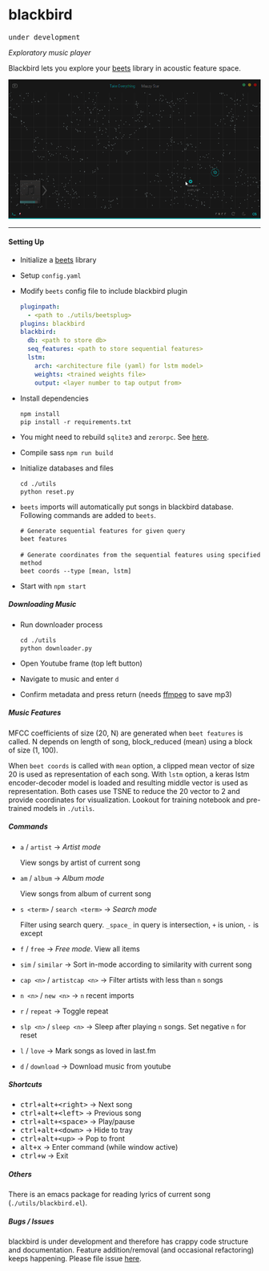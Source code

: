 # blackbird

<kbd>under development</kbd>

*Exploratory music player*

Blackbird lets you explore your [beets](http://beets.io) library in acoustic feature space.

![screen](images/screen.gif)

---

#### Setting Up

- Initialize a [beets](http://beets.io) library
- Setup `config.yaml`
- Modify `beets` config file to include blackbird plugin

  ```yaml
  pluginpath:
    - <path to ./utils/beetsplug>
  plugins: blackbird
  blackbird:
    db: <path to store db>
    seq_features: <path to store sequential features>
    lstm:
      arch: <architecture file (yaml) for lstm model>
      weights: <trained weights file>
      output: <layer number to tap output from>
  ```
- Install dependencies

  ```shell
  npm install
  pip install -r requirements.txt
  ```
- You might need to rebuild `sqlite3` and `zerorpc`. See [here](http://electron.atom.io/docs/latest/tutorial/using-native-node-modules/).
- Compile sass `npm run build`
- Initialize databases and files

  ```shell
  cd ./utils
  python reset.py
  ```
- `beets` imports will automatically put songs in blackbird database. Following commands are added to `beets`.

  ```shell
  # Generate sequential features for given query
  beet features

  # Generate coordinates from the sequential features using specified method
  beet coords --type [mean, lstm]
  ```
- Start with `npm start`

##### Downloading Music

- Run downloader process
  
  ```shell
  cd ./utils
  python downloader.py
  ```
- Open Youtube frame (top left button)
- Navigate to music and enter `d`
- Confirm metadata and press return (needs [ffmpeg](https://www.ffmpeg.org/) to save mp3)

##### Music Features

MFCC coefficients of size (20, N) are generated when `beet features` is called. N depends on length of song, block_reduced (mean) using a block of size (1, 100).

When `beet coords` is called with `mean` option, a clipped mean vector of size 20 is used as representation of each song. With `lstm` option, a keras lstm encoder-decoder model is loaded and resulting middle vector is used as representation. Both cases use TSNE to reduce the 20 vector to 2 and provide coordinates for visualization. Lookout for training notebook and pre-trained models in `./utils`.

##### Commands

- `a` / `artist` → *Artist mode*

  View songs by artist of current song
  
- `am` / `album` → *Album mode*

  View songs from album of current song
  
- `s <term>` / `search <term>` → *Search mode*

  Filter using search query. `_space_` in query is intersection, `+` is union, `-` is except
  
- `f` / `free` → *Free mode*. View all items
- `sim` / `similar` → Sort in-mode according to similarity with current song
- `cap <n>` / `artistcap <n>` → Filter artists with less than `n` songs
- `n <n>` / `new <n>` → `n` recent imports
- `r` / `repeat` → Toggle repeat
- `slp <n>` / `sleep <n>` → Sleep after playing `n` songs. Set negative `n` for reset
- `l` / `love` → Mark songs as loved in last.fm
- `d` / `download` → Download music from youtube

##### Shortcuts

- <kbd>ctrl+alt+\<right\></kbd> → Next song
- <kbd>ctrl+alt+\<left\></kbd> → Previous song
- <kbd>ctrl+alt+\<space\></kbd> → Play/pause
- <kbd>ctrl+alt+\<down\></kbd> → Hide to tray
- <kbd>ctrl+alt+\<up\></kbd> → Pop to front
- <kbd>alt+x</kbd> → Enter command (while window active)
- <kbd>ctrl+w</kbd> → Exit

##### Others

There is an emacs package for reading lyrics of current song (`./utils/blackbird.el`).

##### Bugs / Issues

blackbird is under development and therefore has crappy code structure and documentation. Feature addition/removal (and occasional refactoring) keeps happening. Please file issue [here](https://github.com/lepisma/blackbird/issues).
